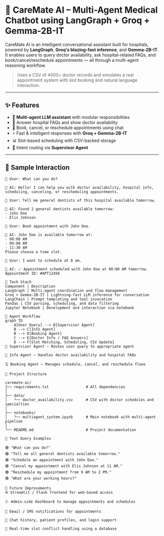 # 🏥 CareMate AI – Multi-Agent Medical Chatbot using LangGraph + Groq + Gemma-2B-IT

CareMate AI is an intelligent conversational assistant built for hospitals, powered by **LangGraph**, **Groq's blazing-fast inference**, and **Gemma-2B-IT**. It enables users to query doctor availability, ask hospital-related FAQs, and book/cancel/reschedule appointments — all through a multi-agent reasoning workflow.

> Uses a CSV of 4000+ doctor records and simulates a real appointment system with slot booking and natural language interaction.

---

## ✨ Features

- 🤖 **Multi-agent LLM assistant** with modular responsibilities  
- 🏥 Answer hospital FAQs and show doctor availability  
- 📅 Book, cancel, or reschedule appointments using chat  
- ⚡ Fast & intelligent responses with **Groq + Gemma-2B-IT**  
- 📊 Slot-based scheduling with CSV-backed storage  
- 📌 Intent routing via **Supervisor Agent**

---

## 🧪 Sample Interaction

```plaintext
🧍 User: What can you do?

🤖 AI: Hello! I can help you with doctor availability, hospital info, scheduling, canceling, or rescheduling appointments.

🧍 User: Tell me general dentists of this hospital available tomorrow.

🤖 AI: Found 2 general dentists available tomorrow:
- John Doe
- Elis Johnson

🧍 User: Book appointment with John Doe.

🤖 AI: John Doe is available tomorrow at:
- 08:00 AM
- 09:00 AM
- 11:30 AM
Please choose a time slot.

🧍 User: I want to schedule at 8 am.

🤖 AI: ✅ Appointment scheduled with John Doe at 08:00 AM tomorrow. Appointment ID: #APT12456

🧰 Tech Stack
Component | Description
LangGraph | Multi-agent coordination and flow management
Groq + Gemma-2B-IT | Lightning-fast LLM inference for conversation
LangChain | Prompt templating and tool invocation
Pandas | CSV parsing, scheduling, and data filtering
Jupyter Notebook | Development and interaction via notebook

🧠 Agent Workflow
graph TD
    A[User Query] --> B[Supervisor Agent]
    B --> C[Info Agent]
    B --> D[Booking Agent]
    C --> E[Doctor Info / FAQ Answers]
    D --> F[Slot Matching, Scheduling, CSV Update]
🎯 Supervisor Agent – Routes user query to appropriate agent

🧾 Info Agent – Handles doctor availability and hospital FAQs

🗓️ Booking Agent – Manages schedule, cancel, and reschedule flows

📁 Project Structure

caremate-ai/
├── requirements.txt                 # All dependencies
│
├── data/
│   └── doctor_availability.csv      # CSV with doctor schedules and specialties
│
├── notebooks/
│   └── multiagent_system.ipynb      # Main notebook with multi-agent pipeline
│
└── README.md                        # Project documentation

💬 Text Query Examples

🟢 "What can you do?"
🟢 "Tell me all general dentists available tomorrow."
🟢 "Schedule an appointment with John Doe."
🟢 "Cancel my appointment with Elis Johnson at 11 AM."
🟢 "Reschedule my appointment from 9 AM to 2 PM."
🟢 "What are your working hours?"

🔮 Future Improvements
🌐 Streamlit / Flask frontend for web-based access

🩺 Admin-side dashboard to manage appointments and schedules

🔔 Email / SMS notifications for appointments

🧠 Chat history, patient profiles, and login support

📅 Real-time slot conflict handling using a database

